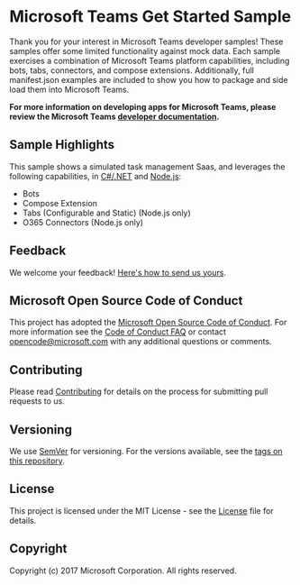 # Microsoft Teams Get Started Sample
Thank you for your interest in Microsoft Teams developer samples! These samples offer some limited functionality against mock data. Each sample exercises a combination of Microsoft Teams platform capabilities, including bots, tabs, connectors, and compose extensions. Additionally, full manifest.json examples are included to show you how to package and side load them into Microsoft Teams. 

**For more information on developing apps for Microsoft Teams, please review the Microsoft Teams [developer documentation](https://msdn.microsoft.com/en-us/microsoft-teams/index).**

## Sample Highlights

This sample shows a simulated task management Saas, and leverages the following capabilities, in [C#/.NET](CSharp/TeamsToDoApp) and [Node.js](Node):

* Bots
* Compose Extension
* Tabs (Configurable and Static) (Node.js only)
* O365 Connectors (Node.js only)

    
## Feedback
We welcome your feedback! [Here's how to send us yours](https://msdn.microsoft.com/en-us/microsoft-teams/feedback).

## Microsoft Open Source Code of Conduct
This project has adopted the [Microsoft Open Source Code of Conduct](https://opensource.microsoft.com/codeofconduct/).
For more information see the [Code of Conduct FAQ](https://opensource.microsoft.com/codeofconduct/faq/) or contact [opencode@microsoft.com](mailto:opencode@microsoft.com) with any additional questions or comments.

## Contributing
Please read [Contributing](contributing.md) for details on the process for submitting pull requests to us.

## Versioning
We use [SemVer](http://semver.org/) for versioning. For the versions available, see the [tags on this repository](https://github.com/officedev/microsoft-teams-sample-get-started/tags).

## License
This project is licensed under the MIT License - see the [License](LICENSE) file for details.

## Copyright
Copyright (c) 2017 Microsoft Corporation. All rights reserved.